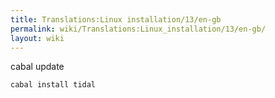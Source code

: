 ```yaml
---
title: Translations:Linux installation/13/en-gb
permalink: wiki/Translations:Linux_installation/13/en-gb/
layout: wiki
---
```


cabal update

`cabal install tidal`
